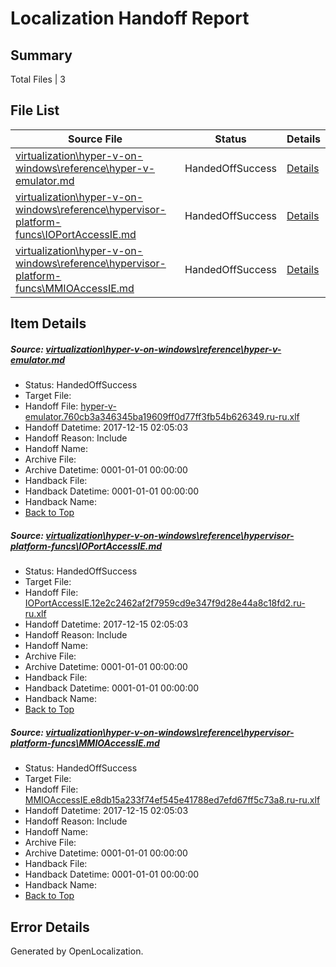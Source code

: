 # <a name='report-top'></a> Localization Handoff Report

## Summary
 Total Files | 3

## File List
 Source File | Status | Details 
 ----------- | ------ | ------- 
 [virtualization\hyper-v-on-windows\reference\hyper-v-emulator.md](https://github.com/Microsoft/Virtualization-Documentation-Private/blob/db14de3933d37684c6c030df4fdeefa1665feafe/virtualization/hyper-v-on-windows/reference/hyper-v-emulator.md) | HandedOffSuccess | [Details](#3b86cb7e1ab254c681db63abbee9d7149d64b783203)
 [virtualization\hyper-v-on-windows\reference\hypervisor-platform-funcs\IOPortAccessIE.md](https://github.com/Microsoft/Virtualization-Documentation-Private/blob/e621f9c56b18c674571ead4bc35394582bbdcf2f/virtualization/hyper-v-on-windows/reference/hypervisor-platform-funcs/IOPortAccessIE.md) | HandedOffSuccess | [Details](#de1f370ab7b7be46f18a2496ae2d1f78299992d9208)
 [virtualization\hyper-v-on-windows\reference\hypervisor-platform-funcs\MMIOAccessIE.md](https://github.com/Microsoft/Virtualization-Documentation-Private/blob/e621f9c56b18c674571ead4bc35394582bbdcf2f/virtualization/hyper-v-on-windows/reference/hypervisor-platform-funcs/MMIOAccessIE.md) | HandedOffSuccess | [Details](#2d98746a8b81b2caef3dc14c6d7dd00fd4042701210)

## Item Details
##### <a name='3b86cb7e1ab254c681db63abbee9d7149d64b783203'></a> Source: [virtualization\hyper-v-on-windows\reference\hyper-v-emulator.md](https://github.com/Microsoft/Virtualization-Documentation-Private/blob/db14de3933d37684c6c030df4fdeefa1665feafe/virtualization/hyper-v-on-windows/reference/hyper-v-emulator.md)
* Status: HandedOffSuccess
* Target File: 
* Handoff File: [hyper-v-emulator.760cb3a346345ba19609ff0d77ff3fb54b626349.ru-ru.xlf](https://github.com/MicrosoftDocs/Virtualization-Documentation-Private.handoff/blob/bd253da9d05929a7854bd5f6ba0070a523c865e4/ol-handoff/MicrosoftDocs/Virtualization-Documentation-Private.ru-ru/live/hyper-v-emulator.760cb3a346345ba19609ff0d77ff3fb54b626349.ru-ru.xlf)
* Handoff Datetime: 2017-12-15 02:05:03
* Handoff Reason: Include
* Handoff Name: 
* Archive File: 
* Archive Datetime: 0001-01-01 00:00:00
* Handback File: 
* Handback Datetime: 0001-01-01 00:00:00
* Handback Name: 
* [Back to Top](#report-top)

##### <a name='de1f370ab7b7be46f18a2496ae2d1f78299992d9208'></a> Source: [virtualization\hyper-v-on-windows\reference\hypervisor-platform-funcs\IOPortAccessIE.md](https://github.com/Microsoft/Virtualization-Documentation-Private/blob/e621f9c56b18c674571ead4bc35394582bbdcf2f/virtualization/hyper-v-on-windows/reference/hypervisor-platform-funcs/IOPortAccessIE.md)
* Status: HandedOffSuccess
* Target File: 
* Handoff File: [IOPortAccessIE.12e2c2462af2f7959cd9e347f9d28e44a8c18fd2.ru-ru.xlf](https://github.com/MicrosoftDocs/Virtualization-Documentation-Private.handoff/blob/bd253da9d05929a7854bd5f6ba0070a523c865e4/ol-handoff/MicrosoftDocs/Virtualization-Documentation-Private.ru-ru/live/IOPortAccessIE.12e2c2462af2f7959cd9e347f9d28e44a8c18fd2.ru-ru.xlf)
* Handoff Datetime: 2017-12-15 02:05:03
* Handoff Reason: Include
* Handoff Name: 
* Archive File: 
* Archive Datetime: 0001-01-01 00:00:00
* Handback File: 
* Handback Datetime: 0001-01-01 00:00:00
* Handback Name: 
* [Back to Top](#report-top)

##### <a name='2d98746a8b81b2caef3dc14c6d7dd00fd4042701210'></a> Source: [virtualization\hyper-v-on-windows\reference\hypervisor-platform-funcs\MMIOAccessIE.md](https://github.com/Microsoft/Virtualization-Documentation-Private/blob/e621f9c56b18c674571ead4bc35394582bbdcf2f/virtualization/hyper-v-on-windows/reference/hypervisor-platform-funcs/MMIOAccessIE.md)
* Status: HandedOffSuccess
* Target File: 
* Handoff File: [MMIOAccessIE.e8db15a233f74ef545e41788ed7efd67ff5c73a8.ru-ru.xlf](https://github.com/MicrosoftDocs/Virtualization-Documentation-Private.handoff/blob/bd253da9d05929a7854bd5f6ba0070a523c865e4/ol-handoff/MicrosoftDocs/Virtualization-Documentation-Private.ru-ru/live/MMIOAccessIE.e8db15a233f74ef545e41788ed7efd67ff5c73a8.ru-ru.xlf)
* Handoff Datetime: 2017-12-15 02:05:03
* Handoff Reason: Include
* Handoff Name: 
* Archive File: 
* Archive Datetime: 0001-01-01 00:00:00
* Handback File: 
* Handback Datetime: 0001-01-01 00:00:00
* Handback Name: 
* [Back to Top](#report-top)


## Error Details

Generated by OpenLocalization.
